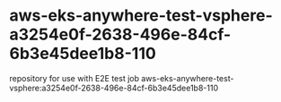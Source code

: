 # aws-eks-anywhere-test-vsphere-a3254e0f-2638-496e-84cf-6b3e45dee1b8-110
repository for use with E2E test job aws-eks-anywhere-test-vsphere:a3254e0f-2638-496e-84cf-6b3e45dee1b8-110
